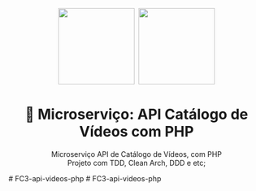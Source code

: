 <center>
  <p align="center">
    <img src="https://user-images.githubusercontent.com/20674439/158480514-a529b310-bc19-46a5-ac95-fddcfa4776ee.png" width="150"/>&nbsp;
    <img src="https://icon-library.com/images/php-icon/php-icon-8.jpg"  width="150" />
  </p>  
  <h1 align="center">🚀 Microserviço: API Catálogo de Vídeos com PHP</h1>
  <p align="center">
    Microserviço API de Catálogo de Vídeos, com PHP <br />
    Projeto com TDD, Clean Arch, DDD e etc;
  </p>
</center>
# FC3-api-videos-php
# FC3-api-videos-php
